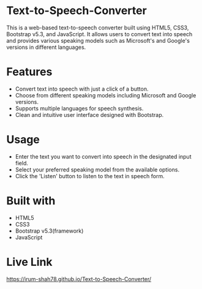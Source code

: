 # Text-to-Speech-Converter
This is a web-based text-to-speech converter built using HTML5, CSS3, Bootstrap v5.3, and JavaScript. It allows users to convert text into speech and provides various speaking models such as Microsoft's and Google's versions in different languages.

# Features
-  Convert text into speech with just a click of a button.
-  Choose from different speaking models including Microsoft and Google versions.
-  Supports multiple languages for speech synthesis.
-  Clean and intuitive user interface designed with Bootstrap.

# Usage
-  Enter the text you want to convert into speech in the designated input field.
-  Select your preferred speaking model from the available options.
-  Click the 'Listen' button to listen to the text in speech form.

# Built with
-  HTML5
-  CSS3
-  Bootstrap v5.3(framework)
-  JavaScript

# Live Link
https://irum-shah78.github.io/Text-to-Speech-Converter/